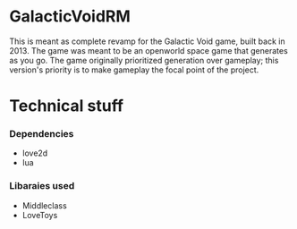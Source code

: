 # GalacticVoidRM

This is meant as complete revamp for the Galactic Void game, built back in 2013. The game was meant to be an openworld space game that generates as you go. The game originally prioritized generation over gameplay; this version's priority is to make gameplay the focal point of the project.

# Technical stuff

### Dependencies
- love2d
- lua

### Libaraies used
- Middleclass
- LoveToys